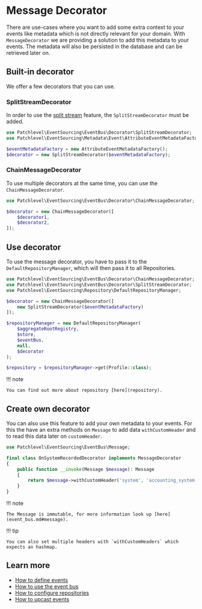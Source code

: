 # Message Decorator

There are use-cases where you want to add some extra context to your events like metadata which is not directly relevant
for your domain. With `MessageDecorator` we are providing a solution to add this metadata to your events. The metadata
will also be persisted in the database and can be retrieved later on. 

## Built-in decorator

We offer a few decorators that you can use.

### SplitStreamDecorator

In order to use the [split stream](split_stream.md) feature, the `SplitStreamDecorator` must be added.

```php
use Patchlevel\EventSourcing\EventBus\Decorator\SplitStreamDecorator;
use Patchlevel\EventSourcing\Metadata\Event\AttributeEventMetadataFactory;

$eventMetadataFactory = new AttributeEventMetadataFactory();
$decorator = new SplitStreamDecorator($eventMetadataFactory);
```

### ChainMessageDecorator

To use multiple decorators at the same time, you can use the `ChainMessageDecorator`.

```php
use Patchlevel\EventSourcing\EventBus\Decorator\ChainMessageDecorator;

$decorator = new ChainMessageDecorator([
    $decorator1,
    $decorator2,
]);
```

## Use decorator

To use the message decorator, you have to pass it to the `DefaultRepositoryManager`, 
which will then pass it to all Repositories.

```php
use Patchlevel\EventSourcing\EventBus\Decorator\ChainMessageDecorator;
use Patchlevel\EventSourcing\EventBus\Decorator\SplitStreamDecorator;
use Patchlevel\EventSourcing\Repository\DefaultRepositoryManager;

$decorator = new ChainMessageDecorator([
    new SplitStreamDecorator($eventMetadataFactory)  
]);

$repositoryManager = new DefaultRepositoryManager(
    $aggregateRootRegistry,
    $store,
    $eventBus,
    null,
    $decorator
);

$repository = $repositoryManager->get(Profile::class);
```

!!! note

    You can find out more about repository [here](repository).

## Create own decorator

You can also use this feature to add your own metadata to your events. For this the have an extra methods on `Message`
to add data `withCustomHeader` and to read this data later on `customHeader`.

```php
use Patchlevel\EventSourcing\EventBus\Message;

final class OnSystemRecordedDecorator implements MessageDecorator
{
    public function __invoke(Message $message): Message
    {
        return $message->withCustomHeader('system', 'accounting_system');
    }
} 
```

!!! note

    The Message is immutable, for more information look up [here](event_bus.md#message).

!!! tip

    You can also set multiple headers with `withCustomHeaders` which expects an hashmap.

## Learn more

* [How to define events](events.md)
* [How to use the event bus](event_bus.md)
* [How to configure repositories](repository.md)
* [How to upcast events](upcasting.md)
